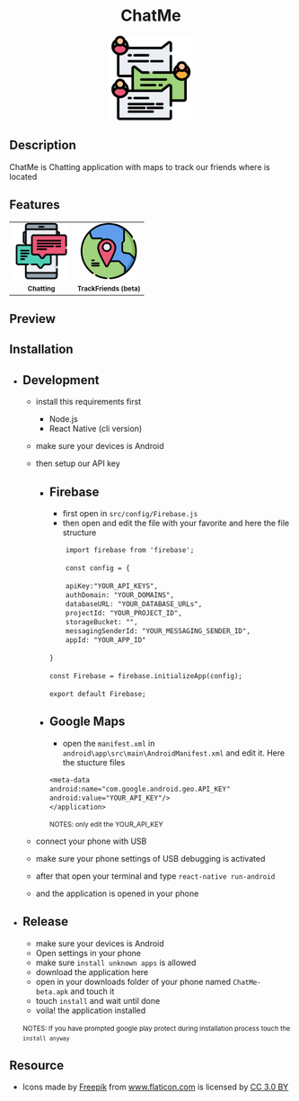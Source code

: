 <div align=center>
    <h1>ChatMe</h1>
    <img src="src/images/037-chat.png" alt="X" width="150">
</div>



## Description

ChatMe is Chatting application with maps to track our friends where is located

## Features

<table border=0>
  <tr>
     <td align="center"><img src="src/images/038-chat.png" width="100px;" alt="X"/><br /><sub><b>Chatting</b></sub><br />
     <td align="center"><img src="src/images/035-location.png" width="100px;" alt="X"/><br /><sub><b>TrackFriends (beta)</b></sub><br />
  </tr>
</table>

## Preview

## Installation

  - ## Development
  
    - install this requirements first
  
        - Node.js
        - React Native (cli version)
    - make sure your devices is Android
    - then setup our API key

        - ## Firebase

            - first open in `src/config/Firebase.js`
            - then open and edit the file with your favorite and here the file structure
            ```
                import firebase from 'firebase';

                const config = {

                apiKey:"YOUR_API_KEYS",
                authDomain: "YOUR_DOMAINS",
                databaseURL: "YOUR_DATABASE_URLs",
                projectId: "YOUR_PROJECT_ID",
                storageBucket: "",
                messagingSenderId: "YOUR_MESSAGING_SENDER_ID",
                appId: "YOUR_APP_ID"

            }

            const Firebase = firebase.initializeApp(config);

            export default Firebase;
            ```
        
        - ## Google Maps
        
            - open the `manifest.xml` in `android\app\src\main\AndroidManifest.xml` and edit it. Here the stucture files 

            ```
            <meta-data
            android:name="com.google.android.geo.API_KEY"
            android:value="YOUR_API_KEY"/>
            </application>
            ```
            <small>NOTES: only edit the YOUR_API_KEY</small>
    - connect your phone with USB 
    - make sure your phone settings of USB debugging is activated
    - after that open your terminal and type `react-native run-android`
    - and the application is opened in your phone
  
  - ## Release

    - make sure your devices is Android  
    - Open settings in your phone
    - make sure `install unknown apps` is allowed
    - download the application here
    - open in your downloads folder of your phone named `ChatMe-beta.apk` and touch it
    - touch `install` and wait until done
    - voila! the application installed

    <small>NOTES:  If you have prompted google play protect during installation process touch the `install anyway`</small>
## Resource

- <div>Icons made by <a href="https://www.freepik.com/?__hstc=57440181.0f99c0d8527866a47e1ccd8edf6983aa.1563453172319.1563453172319.1563453172319.1&__hssc=57440181.4.1563453172320&__hsfp=3453667035" title="Freepik">Freepik</a> from <a href="https://www.flaticon.com/"             title="Flaticon">www.flaticon.com</a> is licensed by <a href="http://creativecommons.org/licenses/by/3.0/"             title="Creative Commons BY 3.0" target="_blank">CC 3.0 BY</a></div>